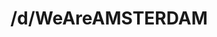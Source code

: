 ---
title: /d/WeAreAMSTERDAM
link_onion: http://vworp2mspe566cws.onion/to/dread/2345b71705
tags:
  - weareamsterdam
---